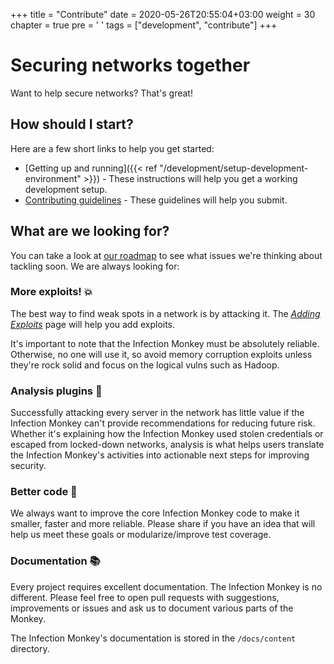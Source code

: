 +++
title = "Contribute"
date = 2020-05-26T20:55:04+03:00
weight = 30
chapter = true
pre = '<i class="fas fa-code"></i> '
tags = ["development", "contribute"]
+++

# Securing networks together

Want to help secure networks? That's great!

## How should I start?

Here are a few short links to help you get started:

* [Getting up and running]({{< ref "/development/setup-development-environment" >}}) - These instructions will help you get a working development setup.
* [Contributing guidelines](https://github.com/guardicore/monkey/blob/master/CONTRIBUTING.md) - These guidelines will help you submit.

## What are we looking for?

You can take a look at [our roadmap](https://github.com/guardicore/monkey/projects/5) to see what issues we're thinking about tackling soon. We are always looking for:

### More exploits! 💥

The best way to find weak spots in a network is by attacking it. The [*Adding Exploits*](./adding-exploits/) page will help you add exploits.

It's important to note that the Infection Monkey must be absolutely reliable. Otherwise, no one will use it, so avoid memory corruption exploits unless they're rock solid and focus on the logical vulns such as Hadoop.

### Analysis plugins 🔬

Successfully attacking every server in the network has little value if the Infection Monkey can't provide recommendations for reducing future risk. Whether it's explaining how the Infection Monkey used stolen credentials or escaped from locked-down networks, analysis is what helps users translate the Infection Monkey's activities into actionable next steps for improving security.

### Better code 💪

We always want to improve the core Infection Monkey code to make it smaller, faster and more reliable. Please share if you have an idea that will help us meet these goals or modularize/improve test coverage.

### Documentation 📚

Every project requires excellent documentation. The Infection Monkey is no different. Please feel free to open pull requests with suggestions, improvements or issues and ask us to document various parts of the Monkey.

The Infection Monkey's documentation is stored in the `/docs/content` directory.
